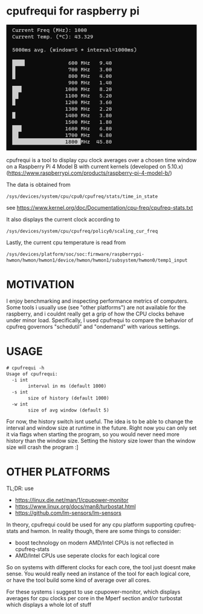 cpufrequi for raspberry pi
==========================

![cpufrequi sample](cpufrequi-sample.png)

cpufrequi is a tool to display cpu clock averages over a chosen time window on a 
Raspberry Pi 4 Model B with current kernels (developed on 5.10.x)
(https://www.raspberrypi.com/products/raspberry-pi-4-model-b/)

The data is obtained from

```
/sys/devices/system/cpu/cpu0/cpufreq/stats/time_in_state
```
see https://www.kernel.org/doc/Documentation/cpu-freq/cpufreq-stats.txt


It also displays the current clock according to

```
/sys/devices/system/cpu/cpufreq/policy0/scaling_cur_freq
```

Lastly, the current cpu temperature is read from

```
/sys/devices/platform/soc/soc:firmware/raspberrypi-hwmon/hwmon/hwmon1/device/hwmon/hwmon1/subsystem/hwmon0/temp1_input
```


MOTIVATION
==========

I enjoy benchmarking and inspecting performance metrics of computers. Some tools i usually use (see "other platforms") are not
available for the raspberry, and i couldnt really get a grip of how the CPU clocks behave under minor load.
Specifically, I used cpufrequi to compare the behavior of cpufreq governors "schedutil" and "ondemand" with various settings.


USAGE
=====

```
# cpufrequi -h
Usage of cpufrequi:
  -i int
        interval in ms (default 1000)
  -s int
        size of history (default 1000)
  -w int
        size of avg window (default 5)
```
For now, the history switch isnt useful. The idea is to be able to change the interval and window size at runtime in the future.
Right now you can only set it via flags when starting the program, so you would never need more history than the window size.
Setting the history size lower than the window size will crash the program :]



OTHER PLATFORMS
===============

TL;DR: use 
* https://linux.die.net/man/1/cpupower-monitor
* https://www.linux.org/docs/man8/turbostat.html
* https://github.com/lm-sensors/lm-sensors


In theory, cpufrequi could be used for any cpu platform supporting cpufreq-stats and hwmon.
In reality though, there are some things to consider:

* boost technology on modern AMD/Intel CPUs is not reflected in cpufreq-stats
* AMD/Intel CPUs use seperate clocks for each logical core

So on systems with different clocks for each core, the tool just doesnt make sense.
You would really need an instance of the tool for each logical core, or have the tool
build some kind of average over all cores.

For these systems i suggest to use cpupower-monitor, which displays averages for cpu clocks per core
in the Mperf section and/or turbostat which displays a whole lot of stuff





